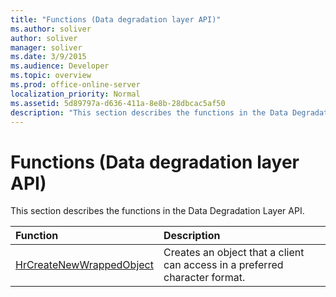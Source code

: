 ```yaml
---
title: "Functions (Data degradation layer API)"
ms.author: soliver
author: soliver
manager: soliver
ms.date: 3/9/2015
ms.audience: Developer
ms.topic: overview
ms.prod: office-online-server
localization_priority: Normal
ms.assetid: 5d89797a-d636-411a-8e8b-28dbcac5af50
description: "This section describes the functions in the Data Degradation Layer API."
---
```


# Functions (Data degradation layer API)

This section describes the functions in the Data Degradation Layer API.
  
|**Function**|**Description**|
|:-----|:-----|
|[HrCreateNewWrappedObject](hrcreatenewwrappedobject.md) <br/> |Creates an object that a client can access in a preferred character format.  <br/> |
   

